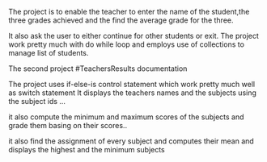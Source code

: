 The project is to enable the teacher to enter the name of the student,the three grades achieved and the find the average grade for the three.

It also ask the user to either continue for other students or exit. The project work pretty much with do while loop and employs use of collections to manage list of students.

The second project #TeachersResults documentation

The project uses if-else-is control statement which work pretty much well as switch statement It displays the teachers names and the subjects using the subject ids ...

it also compute the minimum and maximum scores of the subjects and grade them basing on their scores..

it also find the assignment of every subject and computes their mean and displays the highest and the minimum subjects
